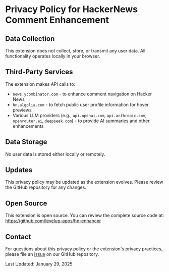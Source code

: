 # Privacy Policy for HackerNews Comment Enhancement

## Data Collection
This extension does not collect, store, or transmit any user data. All functionality operates locally in your browser.

## Third-Party Services
The extension makes API calls to:
- `news.ycombinator.com` - to enhance comment navigation on Hacker News
- `hn.algolia.com` - to fetch public user profile information for hover previews
- Various LLM providers (e.g., `api.openai.com`, `api.anthropic.com`, `openrouter.ai`, `deepseek.com`) - to provide AI summaries and other enhancements

## Data Storage
No user data is stored either locally or remotely.

## Updates
This privacy policy may be updated as the extension evolves. Please review the GitHub repository for any changes.

## Open Source
This extension is open source. You can review the complete source code at: https://github.com/levelup-apps/hn-enhancer

## Contact
For questions about this privacy policy or the extension's privacy practices, please file an [issue](https://github.com/levelup-apps/hn-enhancer/issues) on our GitHub repository.

Last Updated: January 29, 2025